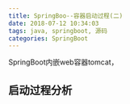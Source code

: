 ```yaml
---
title: SpringBoo--容器启动过程(二)
date: 2018-07-12 10:34:03
tags: java, springboot, 源码
categories: SpringBoot
---
```

SpringBoot内嵌web容器tomcat，

<!-- more -->
## 启动过程分析 ##
